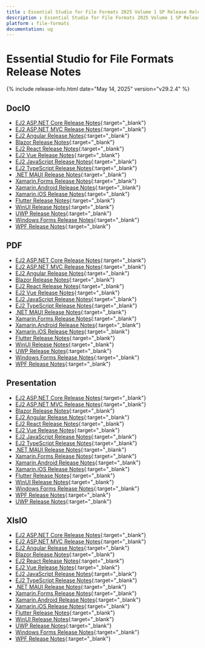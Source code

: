 ```yaml
---
title : Essential Studio for File Formats 2025 Volume 1 SP Release Release Notes  
description : Essential Studio for File Formats 2025 Volume 1 SP Release Release Notes  
platform : file-formats
documentation: ug
---
```


# Essential Studio for File Formats  Release Notes  

{% include release-info.html date="May 14, 2025" version="v29.2.4" %} 




## DocIO

* [EJ2 ASP.NET Core Release Notes](https://ej2.syncfusion.com/aspnetcore/documentation/release-notes/29.2.4#docio){:target="_blank"}
* [EJ2 ASP.NET MVC Release Notes](https://ej2.syncfusion.com/aspnetmvc/documentation/release-notes/29.2.4#docio){:target="_blank"}
* [EJ2 Angular Release Notes](https://ej2.syncfusion.com/angular/documentation/release-notes/29.2.4#docio){:target="_blank"}
* [Blazor Release Notes](https://blazor.syncfusion.com/documentation/release-notes/29.2.4#docio){:target="_blank"}
* [EJ2 React Release Notes](https://ej2.syncfusion.com/react/documentation/release-notes/29.2.4#docio){:target="_blank"}
* [EJ2 Vue  Release Notes](https://ej2.syncfusion.com/vue/documentation/release-notes/29.2.4#docio){:target="_blank"}
* [EJ2 JavaScript Release Notes](https://ej2.syncfusion.com/javascript/documentation/release-notes/29.2.4#docio){:target="_blank"}
* [EJ2 TypeScript Release Notes](https://ej2.syncfusion.com/documentation/release-notes/29.2.4#docio){:target="_blank"}
* [.NET MAUI Release Notes](/maui/release-notes/v29.2.4#docio){:target="_blank"}
* [Xamarin.Forms Release Notes](/xamarin/release-notes/v29.2.4#docio){:target="_blank"}
* [Xamarin.Android Release Notes](/xamarin-android/release-notes/v29.2.4#docio){:target="_blank"}
* [Xamarin.iOS Release Notes](/xamarin-ios/release-notes/v29.2.4#docio){:target="_blank"}
* [Flutter Release Notes](/flutter/release-notes/v29.2.4#docio){:target="_blank"}
* [WinUI Release Notes](/winui/release-notes/v29.2.4#docio){:target="_blank"}
* [UWP Release Notes](/uwp/release-notes/v29.2.4#docio){:target="_blank"}
* [Windows Forms Release Notes](/windowsforms/release-notes/v29.2.4#docio){:target="_blank"}
* [WPF Release Notes](/wpf/release-notes/v29.2.4#docio){:target="_blank"}



## PDF

* [EJ2 ASP.NET Core Release Notes](https://ej2.syncfusion.com/aspnetcore/documentation/release-notes/29.2.4#pdf){:target="_blank"}
* [EJ2 ASP.NET MVC Release Notes](https://ej2.syncfusion.com/aspnetmvc/documentation/release-notes/29.2.4#pdf){:target="_blank"}
* [EJ2 Angular Release Notes](https://ej2.syncfusion.com/angular/documentation/release-notes/29.2.4#pdf){:target="_blank"}
* [Blazor Release Notes](https://blazor.syncfusion.com/documentation/release-notes/29.2.4#pdf){:target="_blank"}
* [EJ2 React Release Notes](https://ej2.syncfusion.com/react/documentation/release-notes/29.2.4#pdf){:target="_blank"}
* [EJ2 Vue  Release Notes](https://ej2.syncfusion.com/vue/documentation/release-notes/29.2.4#pdf){:target="_blank"}
* [EJ2 JavaScript Release Notes](https://ej2.syncfusion.com/javascript/documentation/release-notes/29.2.4#pdf){:target="_blank"}
* [EJ2 TypeScript Release Notes](https://ej2.syncfusion.com/documentation/release-notes/29.2.4#pdf){:target="_blank"}
* [.NET MAUI Release Notes](/maui/release-notes/v29.2.4#pdf){:target="_blank"}
* [Xamarin.Forms Release Notes](/xamarin/release-notes/v29.2.4#pdf){:target="_blank"}
* [Xamarin.Android Release Notes](/xamarin-android/release-notes/v29.2.4#pdf){:target="_blank"}
* [Xamarin.iOS Release Notes](/xamarin-ios/release-notes/v29.2.4#pdf){:target="_blank"}
* [Flutter Release Notes](/flutter/release-notes/v29.2.4#pdf){:target="_blank"}
* [WinUI Release Notes](/winui/release-notes/v29.2.4#pdf){:target="_blank"}
* [UWP Release Notes](/uwp/release-notes/v29.2.4#pdf){:target="_blank"}
* [Windows Forms Release Notes](/windowsforms/release-notes/v29.2.4#pdf){:target="_blank"}
* [WPF Release Notes](/wpf/release-notes/v29.2.4#pdf){:target="_blank"}


## Presentation

* [EJ2 ASP.NET Core Release Notes](https://ej2.syncfusion.com/aspnetcore/documentation/release-notes/29.2.4#presentation){:target="_blank"}
* [EJ2 ASP.NET MVC Release Notes](https://ej2.syncfusion.com/aspnetmvc/documentation/release-notes/29.2.4#presentation){:target="_blank"}
* [Blazor Release Notes](https://blazor.syncfusion.com/documentation/release-notes/29.2.4#presentation){:target="_blank"}
* [EJ2 Angular Release Notes](https://ej2.syncfusion.com/angular/documentation/release-notes/29.2.4#presentation){:target="_blank"}
* [EJ2 React Release Notes](https://ej2.syncfusion.com/react/documentation/release-notes/29.2.4#presentation){:target="_blank"}
* [EJ2 Vue  Release Notes](https://ej2.syncfusion.com/vue/documentation/release-notes/29.2.4#presentation){:target="_blank"}
* [EJ2 JavaScript Release Notes](https://ej2.syncfusion.com/javascript/documentation/release-notes/29.2.4#presentation){:target="_blank"}
* [EJ2 TypeScript Release Notes](https://ej2.syncfusion.com/documentation/release-notes/29.2.4#presentation){:target="_blank"}
* [.NET MAUI Release Notes](/maui/release-notes/v29.2.4#presentation){:target="_blank"}
* [Xamarin.Forms Release Notes](/xamarin/release-notes/v29.2.4#presentation){:target="_blank"}
* [Xamarin.Android Release Notes](/xamarin-android/release-notes/v29.2.4#presentation){:target="_blank"}
* [Xamarin.iOS Release Notes](/xamarin-ios/release-notes/v29.2.4#presentation){:target="_blank"}
* [Flutter Release Notes](/flutter/release-notes/v29.2.4#presentation){:target="_blank"}
* [WinUI Release Notes](/winui/release-notes/v29.2.4#presentation){:target="_blank"}
* [Windows Forms Release Notes](/windowsforms/release-notes/v29.2.4#presentation){:target="_blank"}
* [WPF Release Notes](/wpf/release-notes/v29.2.4#presentation){:target="_blank"}
* [UWP Release Notes](/uwp/release-notes/v29.2.4#presentation){:target="_blank"}



## XlsIO

* [EJ2 ASP.NET Core Release Notes](https://ej2.syncfusion.com/aspnetcore/documentation/release-notes/29.2.4#xlsio){:target="_blank"}
* [EJ2 ASP.NET MVC Release Notes](https://ej2.syncfusion.com/aspnetmvc/documentation/release-notes/29.2.4#xlsio){:target="_blank"}
* [EJ2 Angular Release Notes](https://ej2.syncfusion.com/angular/documentation/release-notes/29.2.4#xlsio){:target="_blank"}
* [Blazor Release Notes](https://blazor.syncfusion.com/documentation/release-notes/29.2.4#xlsio){:target="_blank"}
* [EJ2 React Release Notes](https://ej2.syncfusion.com/react/documentation/release-notes/29.2.4#xlsio){:target="_blank"}
* [EJ2 Vue  Release Notes](https://ej2.syncfusion.com/vue/documentation/release-notes/29.2.4#xlsio){:target="_blank"}
* [EJ2 JavaScript Release Notes](https://ej2.syncfusion.com/javascript/documentation/release-notes/29.2.4#xlsio){:target="_blank"}
* [EJ2 TypeScript Release Notes](https://ej2.syncfusion.com/documentation/release-notes/29.2.4#xlsio){:target="_blank"}
* [.NET MAUI Release Notes](/maui/release-notes/v29.2.4#xlsio){:target="_blank"}
* [Xamarin.Forms Release Notes](/xamarin/release-notes/v29.2.4#xlsio){:target="_blank"}
* [Xamarin.Android Release Notes](/xamarin-android/release-notes/v29.2.4#xlsio){:target="_blank"}
* [Xamarin.iOS Release Notes](/xamarin-ios/release-notes/v29.2.4#xlsio){:target="_blank"}
* [Flutter Release Notes](/flutter/release-notes/v29.2.4#xlsio){:target="_blank"}
* [WinUI Release Notes](/winui/release-notes/v29.2.4#xlsio){:target="_blank"}
* [UWP Release Notes](/uwp/release-notes/v29.2.4#xlsio){:target="_blank"}
* [Windows Forms Release Notes](/windowsforms/release-notes/v29.2.4#xlsio){:target="_blank"}
* [WPF Release Notes](/wpf/release-notes/v29.2.4#xlsio){:target="_blank"}


